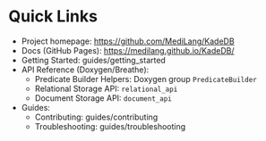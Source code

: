 # Quick Links

- Project homepage: https://github.com/MediLang/KadeDB
- Docs (GitHub Pages): https://medilang.github.io/KadeDB/
- Getting Started: guides/getting_started
- API Reference (Doxygen/Breathe):
  - Predicate Builder Helpers: Doxygen group `PredicateBuilder`
  - Relational Storage API: `relational_api`
  - Document Storage API: `document_api`
- Guides:
  - Contributing: guides/contributing
  - Troubleshooting: guides/troubleshooting
